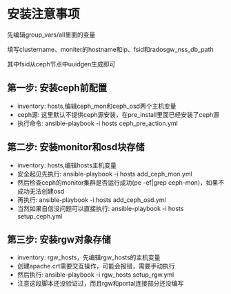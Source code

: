 安装注意事项
========

先编辑group_vars/all里面的变量

填写clustername、moniter的hostname和ip、fsid和radosgw_nss_db_path

其中fsid从ceph节点中uuidgen生成即可


第一步: 安装ceph前配置
--------------

* inventory: hosts,编辑ceph_mon和ceph_osd两个主机变量
* ceph源: 这里默认不提供ceph源安装，在pre_install里面已经安装了ceph源
* 执行命令: ansible-playbook -i hosts ceph_pre_action.yml

第二步: 安装monitor和osd块存储
--------------

* inventory: hosts,编辑hosts主机变量
* 安全起见先执行: ansible-playbook -i hosts add_ceph_mon.yml
* 然后检查ceph的monitor集群是否运行成功(pe -ef|grep ceph-mon)，如果不成功无法创建osd
* 再执行: ansible-playbook -i hosts add_ceph_osd.yml
* 当然如果自信没问题可以直接执行: ansible-playbook -i hosts setup_ceph.yml


第三步: 安装rgw对象存储
--------------

* inventory: rgw_hosts，先编辑rgw_hosts的主机变量
* 创建apache.crt需要交互操作，可能会报错，需要手动执行
* 然后执行: ansible-playbook -i rgw_hosts setup_rgw.yml
* 注意这段脚本还没验证过，而且rgw和portal连接部分还没编写
